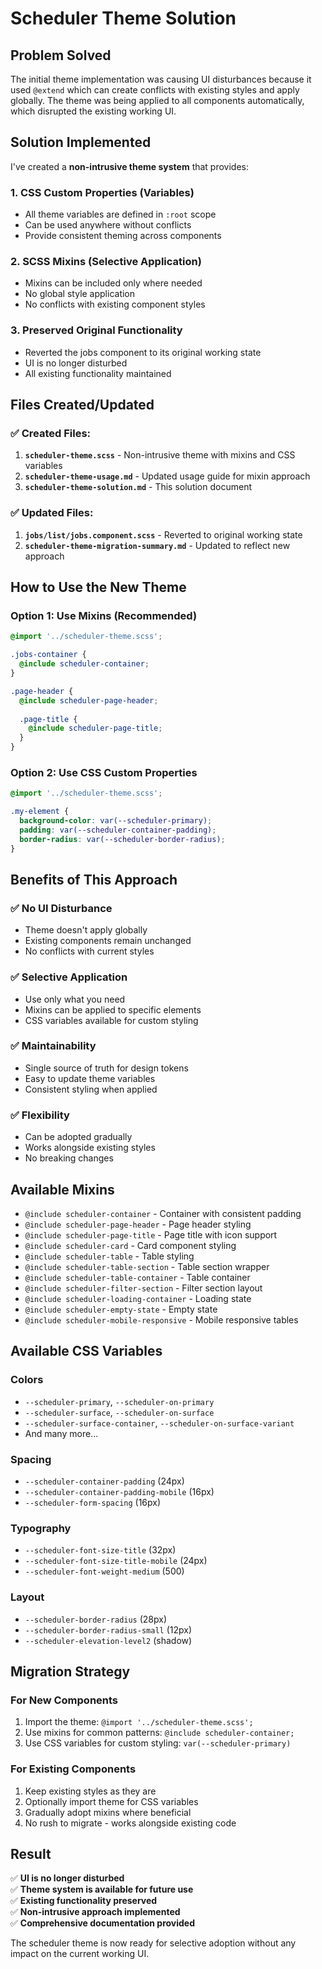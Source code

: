 # Scheduler Theme Solution

## Problem Solved

The initial theme implementation was causing UI disturbances because it used `@extend` which can create conflicts with existing styles and apply globally. The theme was being applied to all components automatically, which disrupted the existing working UI.

## Solution Implemented

I've created a **non-intrusive theme system** that provides:

### 1. CSS Custom Properties (Variables)
- All theme variables are defined in `:root` scope
- Can be used anywhere without conflicts
- Provide consistent theming across components

### 2. SCSS Mixins (Selective Application)
- Mixins can be included only where needed
- No global style application
- No conflicts with existing component styles

### 3. Preserved Original Functionality
- Reverted the jobs component to its original working state
- UI is no longer disturbed
- All existing functionality maintained

## Files Created/Updated

### ✅ **Created Files:**
1. **`scheduler-theme.scss`** - Non-intrusive theme with mixins and CSS variables
2. **`scheduler-theme-usage.md`** - Updated usage guide for mixin approach
3. **`scheduler-theme-solution.md`** - This solution document

### ✅ **Updated Files:**
1. **`jobs/list/jobs.component.scss`** - Reverted to original working state
2. **`scheduler-theme-migration-summary.md`** - Updated to reflect new approach

## How to Use the New Theme

### Option 1: Use Mixins (Recommended)
```scss
@import '../scheduler-theme.scss';

.jobs-container {
  @include scheduler-container;
}

.page-header {
  @include scheduler-page-header;
  
  .page-title {
    @include scheduler-page-title;
  }
}
```

### Option 2: Use CSS Custom Properties
```scss
@import '../scheduler-theme.scss';

.my-element {
  background-color: var(--scheduler-primary);
  padding: var(--scheduler-container-padding);
  border-radius: var(--scheduler-border-radius);
}
```

## Benefits of This Approach

### ✅ **No UI Disturbance**
- Theme doesn't apply globally
- Existing components remain unchanged
- No conflicts with current styles

### ✅ **Selective Application**
- Use only what you need
- Mixins can be applied to specific elements
- CSS variables available for custom styling

### ✅ **Maintainability**
- Single source of truth for design tokens
- Easy to update theme variables
- Consistent styling when applied

### ✅ **Flexibility**
- Can be adopted gradually
- Works alongside existing styles
- No breaking changes

## Available Mixins

- `@include scheduler-container` - Container with consistent padding
- `@include scheduler-page-header` - Page header styling
- `@include scheduler-page-title` - Page title with icon support
- `@include scheduler-card` - Card component styling
- `@include scheduler-table` - Table styling
- `@include scheduler-table-section` - Table section wrapper
- `@include scheduler-table-container` - Table container
- `@include scheduler-filter-section` - Filter section layout
- `@include scheduler-loading-container` - Loading state
- `@include scheduler-empty-state` - Empty state
- `@include scheduler-mobile-responsive` - Mobile responsive tables

## Available CSS Variables

### Colors
- `--scheduler-primary`, `--scheduler-on-primary`
- `--scheduler-surface`, `--scheduler-on-surface`
- `--scheduler-surface-container`, `--scheduler-on-surface-variant`
- And many more...

### Spacing
- `--scheduler-container-padding` (24px)
- `--scheduler-container-padding-mobile` (16px)
- `--scheduler-form-spacing` (16px)

### Typography
- `--scheduler-font-size-title` (32px)
- `--scheduler-font-size-title-mobile` (24px)
- `--scheduler-font-weight-medium` (500)

### Layout
- `--scheduler-border-radius` (28px)
- `--scheduler-border-radius-small` (12px)
- `--scheduler-elevation-level2` (shadow)

## Migration Strategy

### For New Components
1. Import the theme: `@import '../scheduler-theme.scss';`
2. Use mixins for common patterns: `@include scheduler-container;`
3. Use CSS variables for custom styling: `var(--scheduler-primary)`

### For Existing Components
1. Keep existing styles as they are
2. Optionally import theme for CSS variables
3. Gradually adopt mixins where beneficial
4. No rush to migrate - works alongside existing code

## Result

✅ **UI is no longer disturbed**  
✅ **Theme system is available for future use**  
✅ **Existing functionality preserved**  
✅ **Non-intrusive approach implemented**  
✅ **Comprehensive documentation provided**  

The scheduler theme is now ready for selective adoption without any impact on the current working UI.
